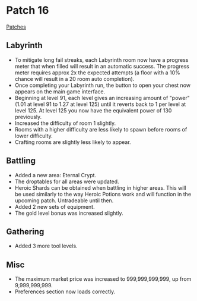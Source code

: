 # Patch 16

[Patches](patches.md)

<!--<iframe width="840" height="472" src="https://www.youtube.com/embed/nRwTJq0DD-c" title="YouTube video player" frameborder="0" allow="accelerometer; autoplay; clipboard-write; encrypted-media; gyroscope; picture-in-picture" allowfullscreen></iframe>-->

Labyrinth
---------

- To mitigate long fail streaks, each Labyrinth room now have a progress meter that when filled will result in an automatic success. The progress meter requires approx 2x the expected attempts (a floor with a 10% chance will result in a 20 room auto completion).
- Once completing your Labyrinth run, the button to open your chest now appears on the main game interface.
- Beginning at level 91, each level gives an increasing amount of "power" (1.01 at level 91 to 1.27 at level 125) until it reverts back to 1 per level at level 125. At level 125 you now have the equivalent power of 130 previously.
- Increased the difficulty of room 1 slightly.
- Rooms with a higher difficulty are less likely to spawn before rooms of lower difficulty.
- Crafting rooms are slightly less likely to appear.

Battling
--------

- Added a new area: Eternal Crypt.
- The droptables for all areas were updated.
- Heroic Shards can be obtained when battling in higher areas. This will be used similarly to the way Heroic Potions work and will function in the upcoming patch. Untradeable until then.
- Added 2 new sets of equipment.
- The gold level bonus was increased slightly.

Gathering
---------

- Added 3 more tool levels.

Misc
----

- The maximum market price was increased to 999,999,999,999, up from 9,999,999,999.
- Preferences section now loads correctly.
